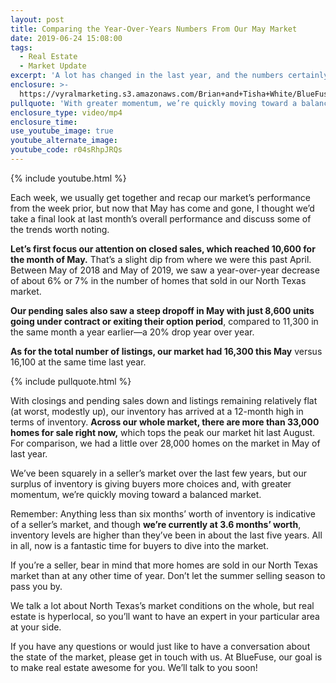 ```yaml
---
layout: post
title: Comparing the Year-Over-Years Numbers From Our May Market
date: 2019-06-24 15:08:00
tags:
  - Real Estate
  - Market Update
excerpt: 'A lot has changed in the last year, and the numbers certainly bear that out.'
enclosure: >-
  https://vyralmarketing.s3.amazonaws.com/Brian+and+Tisha+White/BlueFuse+Realty-+May's+Market+Trends+and+What+They+Could+Mean+for+Buyers+and+Sellers.mp4
pullquote: 'With greater momentum, we’re quickly moving toward a balanced market.'
enclosure_type: video/mp4
enclosure_time:
use_youtube_image: true
youtube_alternate_image:
youtube_code: r04sRhpJRQs
---
```


{% include youtube.html %}

Each week, we usually get together and recap our market’s performance from the week prior, but now that May has come and gone, I thought we’d take a final look at last month’s overall performance and discuss some of the trends worth noting.&nbsp;

**Let’s first focus our attention on closed sales, which reached 10,600 for the month of May.** That’s a slight dip from where we were this past April. Between May of 2018 and May of 2019, we saw a year-over-year decrease of about 6% or 7% in the number of homes that sold in our North Texas market. &nbsp;

**Our pending sales also saw a steep dropoff in May with just 8,600 units going under contract or exiting their option period**, compared to 11,300 in the same month a year earlier—a 20% drop year over year. &nbsp; &nbsp;

**As for the total number of listings, our market had 16,300 this May** versus 16,100 at the same time last year.

{% include pullquote.html %}

With closings and pending sales down and listings remaining relatively flat (at worst, modestly up), our inventory has arrived at a 12-month high in terms of inventory. **Across our whole market, there are more than 33,000 homes for sale right now,** which tops the peak our market hit last August. For comparison, we had a little over 28,000 homes on the market in May of last year.&nbsp;

We’ve been squarely in a seller’s market over the last few years, but our surplus of inventory is giving buyers more choices and, with greater momentum, we’re quickly moving toward a balanced market. &nbsp;

Remember: Anything less than six months’ worth of inventory is indicative of a seller’s market, and though **we’re currently at 3.6 months’ worth**, inventory levels are higher than they’ve been in about the last five years. All in all, now is a fantastic time for buyers to dive into the market.&nbsp;

If you’re a seller, bear in mind that more homes are sold in our North Texas market than at any other time of year. Don’t let the summer selling season to pass you by.&nbsp;

We talk a lot about North Texas’s market conditions on the whole, but real estate is hyperlocal, so you’ll want to have an expert in your particular area at your side.&nbsp;

If you have any questions or would just like to have a conversation about the state of the market, please get in touch with us. At BlueFuse, our goal is to make real estate awesome for you. We’ll talk to you soon\!&nbsp;